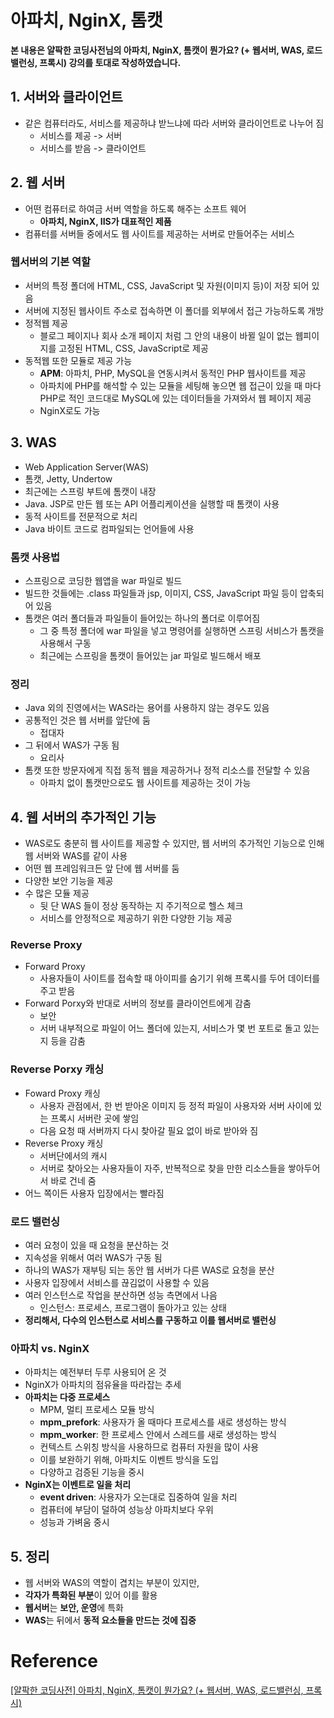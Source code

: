 # 아파치, NginX, 톰캣

**본 내용은 얄팍한 코딩사전님의 아파치, NginX, 톰캣이 뭔가요? (+ 웹서버, WAS, 로드밸런싱, 프록시) 강의를 토대로 작성하였습니다.**



## 1. 서버와 클라이언트

* 같은 컴퓨터라도, 서비스를 제공하냐 받느냐에 따라 서버와 클라이언트로 나누어 짐
  * 서비스를 제공 -> 서버
  * 서비스를 받음 -> 클라이언트



## 2. 웹 서버

* 어떤 컴퓨터로 하여금 서버 역할을 하도록 해주는 소프트 웨어
  * **아파치, NginX,  IIS가 대표적인 제품**
* 컴퓨터를 서버들 중에서도 웹 사이트를 제공하는 서버로 만들어주는 서비스



### 웹서버의 기본 역할

* 서버의 특정 폴더에 HTML, CSS, JavaScript 및 자원(이미지 등)이 저장 되어 있음
* 서버에 지정된 웹사이트 주소로 접속하면 이 폴더를 외부에서 접근 가능하도록 개방
* 정적웹 제공
  * 블로그 페이지나 회사 소개 페이지 처럼 그 안의 내용이 바뀔 일이 없는 웹피이지를 고정된 HTML, CSS, JavaScript로 제공
* 동적웹 또한 모듈로 제공 가능
  * **APM**: 아파치, PHP, MySQL을 연동시켜서 동적인 PHP 웹사이트를 제공
  * 아파치에 PHP를 해석할 수 있는 모듈을 세팅해 놓으면 웹 접근이 있을 때 마다 PHP로 적인 코드대로 MySQL에 있는 데이터들을 가져와서 웹 페이지 제공
  * NginX로도 가능



## 3. WAS

* Web Application Server(WAS)
* 톰캣, Jetty, Undertow
* 최근에는 스프링 부트에 톰캣이 내장
* Java. JSP로 만든 웹 또는 API 어플리케이션을 실행할 때 톰캣이 사용
* 동적 사이트를 전문적으로 처리
* Java 바이트 코드로 컴파일되는 언어들에 사용



### 톰캣 사용법

* 스프링으로 코딩한 웹앱을 war 파일로 빌드
* 빌드한 것들에는 .class 파일들과 jsp, 이미지, CSS, JavaScript 파일 등이 압축되어 있음
* 톰캣은 여러 폴더들과 파일들이 들어있는 하나의 폴더로 이루어짐
  * 그 중 특정 폴더에 war 파일을 넣고 명령어를 실행하면 스프링 서비스가 톰캣을 사용해서 구동
  * 최근에는 스프링을 톰캣이 들어있는 jar 파일로 빌드해서 배포



### 정리

* Java 외의 진영에서는 WAS라는 용어를 사용하지 않는 경우도 있음
* 공통적인 것은 웹 서버를 앞단에 둠
  * 접대자
* 그 뒤에서 WAS가 구동 됨
  * 요리사
* 톰캣 또한 방문자에게 직접 동적 웹을 제공하거나 정적 리소스를 전달할 수 있음
  * 아파치 없이 톰캣만으로도 웹 사이트를 제공하는 것이 가능



## 4. 웹 서버의 추가적인 기능

* WAS로도 충분히 웹 사이트를 제공할 수 있지만, 웹 서버의 추가적인 기능으로 인해 웹 서버와 WAS를 같이 사용
* 어떤 웹 프레임워크든 앞 단에 웹 서버를 둠
* 다양한 보안 기능을 제공
* 수 많은 모듈 제공
  * 뒷 단 WAS 들이 정상 동작하는 지 주기적으로 헬스 체크
  * 서비스를 안정적으로 제공하기 위한 다양한 기능 제공



### Reverse Proxy

* Forward Proxy
  * 사용자들이 사이트를 접속할 때 아이피를 숨기기 위해 프록시를 두어 데이터를 주고 받음
* Forward Porxy와 반대로 서버의 정보를 클라이언트에게 감춤
  * 보안
  * 서버 내부적으로 파일이 어느 폴더에 있는지, 서비스가 몇 번 포트로 돌고 있는지 등을 감춤



### Reverse Porxy 캐싱

* Foward Proxy 캐싱
  * 사용자 관점에서, 한 번 받아온 이미지 등 정적 파일이 사용자와 서버 사이에 있는 프록시 서버란 곳에 쌓임
  * 다음 요청 때 서버까지 다시 찾아갈 필요 없이 바로 받아와 짐
* Reverse Proxy 캐싱
  * 서버단에서의 캐시
  * 서버로 찾아오는 사용자들이 자주, 반복적으로 찾을 만한 리소스들을 쌓아두어서 바로 건네 줌
* 어느 쪽이든 사용자 입장에서는 빨라짐



### 로드 밸런싱

* 여러 요청이 있을 때 요청을 분산하는 것
* 지속성을 위해서 여러 WAS가 구동 됨
* 하나의 WAS가 재부팅 되는 동안 웹 서버가 다른 WAS로 요청을 분산
* 사용자 입장에서 서비스를 끊김없이 사용할 수 있음
* 여러 인스턴스로 작업을 분산하면 성능 측면에서 나음
  * 인스턴스: 프로세스, 프로그램이 돌아가고 있는 상태
* **정리해서, 다수의 인스턴스로 서비스를 구동하고 이를 웹서버로 밸런싱**



### 아파치 vs. NginX

* 아파치는 예전부터 두루 사용되어 온 것
* NginX가 아파치의 점유율을 따라잡는 추세
* **아파치는 다중 프로세스**
  * MPM, 멀티 프로세스 모듈 방식
  * **mpm_prefork**: 사용자가 올 때마다 프로세스를 새로 생성하는 방식
  * **mpm_worker**: 한 프로세스 안에서 스레드를 새로 생성하는 방식
  * 컨텍스트 스위칭 방식을 사용하므로 컴퓨터 자원을 많이 사용
  * 이를 보완하기 위해, 아파치도 이벤트 방식을 도입
  * 다양하고 검증된 기능을 중시
* **NginX는 이벤트로 일을 처리**
  * **event driven**: 사용자가 오는대로 집중하여 일을 처리
  * 컴퓨터에 부담이 덜하여 성능상 아파치보다 우위
  * 성능과 가벼움 중시



## 5. 정리

* 웹 서버와 WAS의 역할이 겹치는 부분이 있지만,
* **각자가 특화된 부분**이 있어 이를 활용
* **웹서버**는 **보안, 운영**에 특화
* **WAS**는 뒤에서 **동적 요소들을 만드는 것에 집중**

# Reference

[[얄팍한 코딩사전] 아파치, NginX, 톰캣이 뭔가요? (+ 웹서버, WAS, 로드밸런싱, 프록시)](https://www.youtube.com/watch?v=Zimhvf2B7Es)